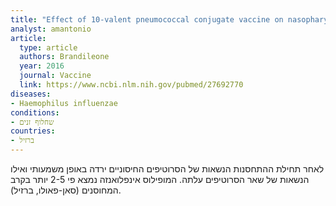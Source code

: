 ```yaml
---
title: "Effect of 10-valent pneumococcal conjugate vaccine on nasopharyngeal carriage of Streptococcus pneumoniae and Haemophilus influenzae among children in São Paulo, Brazil"
analyst: amantonio
article:
  type: article
  authors: Brandileone
  year: 2016
  journal: Vaccine
  link: https://www.ncbi.nlm.nih.gov/pubmed/27692770
diseases:
- Haemophilus influenzae
conditions:
- שחלוף זנים
countries:
- ברזיל
---
```


לאחר תחילת ההתחסנות הנשאות של הסרוטיפים החיסוניים ירדה באופן משמעותי ואילו הנשאות של שאר הסרוטיפים עלתה. המופילוס אינפלואנזה נמצא פי 2-5 יותר בקרב המחוסנים (סאן-פאולו, ברזיל).
